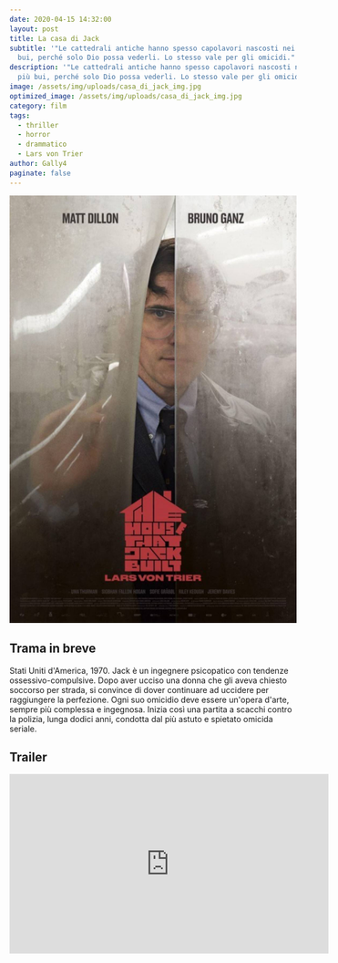 ```yaml
---
date: 2020-04-15 14:32:00
layout: post
title: La casa di Jack
subtitle: '"Le cattedrali antiche hanno spesso capolavori nascosti nei punti più
  bui, perché solo Dio possa vederli. Lo stesso vale per gli omicidi."'
description: '"Le cattedrali antiche hanno spesso capolavori nascosti nei punti
  più bui, perché solo Dio possa vederli. Lo stesso vale per gli omicidi."'
image: /assets/img/uploads/casa_di_jack_img.jpg
optimized_image: /assets/img/uploads/casa_di_jack_img.jpg
category: film
tags:
  - thriller
  - horror
  - drammatico
  - Lars von Trier
author: Gally4
paginate: false
---
```

![](/assets/img/uploads/la_casa_di_jack_locandina.jpg)

## Trama in breve

Stati Uniti d'America, 1970. Jack è un ingegnere psicopatico con tendenze ossessivo-compulsive. Dopo aver ucciso una donna che gli aveva chiesto soccorso per strada, si convince di dover continuare ad uccidere per raggiungere la perfezione. Ogni suo omicidio deve essere un'opera d'arte, sempre più complessa e ingegnosa. Inizia così una partita a scacchi contro la polizia, lunga dodici anni, condotta dal più astuto e spietato omicida seriale.



## Trailer

<iframe width="560" height="315" src="https://www.youtube.com/embed/nE9CGIvPNnU?start=4" frameborder="0" allow="accelerometer; autoplay; encrypted-media; gyroscope; picture-in-picture" allowfullscreen></iframe>